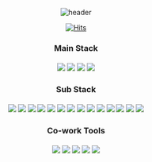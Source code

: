 <div align=center>

  ![header](https://capsule-render.vercel.app/api?type=waving&color=auto&height=300&section=header&text=Welcome%20👋&fontSize=90&animation=fadeIn)

  [![Hits](https://hits.seeyoufarm.com/api/count/incr/badge.svg?url=https%3A%2F%2Fgithub.com%2Fminsang96&count_bg=%2379C83D&title_bg=%23555555&icon=&icon_color=%23E7E7E7&title=hits&edge_flat=false)](https://hits.seeyoufarm.com)
  
</div>

<div align=center>
  <h3>Main Stack  
  <br/>
  <br/>  
  <img src="https://img.shields.io/badge/JAVA-007396?style=for-the-badge&logo=java&logoColor=white"> <img src="https://img.shields.io/badge/Spring Boot-6DB33F?style=for-the-badge&logo=SpringBoot&logoColor=white"> 
  <img src="https://img.shields.io/badge/mysql-4479A1?style=for-the-badge&logo=mysql&logoColor=white">
  <img src="https://img.shields.io/badge/Linux-FCC624?style=for-the-badge&logo=linux&logoColor=white">
  <br/>
</div>

<div align=center>
  <h3>Sub Stack
  <br/> 
  <br/> 
  <img src="https://img.shields.io/badge/HTML-E34F26?style=flat-square&logo=html5&logoColor=white"> <img src="https://img.shields.io/badge/CSS-1572B6?style=flat-square&logo=css3&logoColor=white">
  <img src="https://img.shields.io/badge/Javascript-F7DF1E?style=flat-square&logo=javascript&logoColor=black">
  <img src="https://img.shields.io/badge/Jquery-0769AD?style=flat-square&logo=jquery&logoColor=white&">
  <img src="https://img.shields.io/badge/React-61DAFB?style=flat-square&logo=react&logoColor=white">
  <img src="https://img.shields.io/badge/Vue.js-4FC08D?style=flat-square&logo=Vue.js&logoColor=white">
  <img src="https://img.shields.io/badge/Andriod-3DDC84?style=flat-square&logo=Android&logoColor=white">
  <img src="https://img.shields.io/badge/Apache Hadoop-66CCFF?style=flat-square&logo=ApacheHadoop&logoColor=white">
  <img src="https://img.shields.io/badge/Jenkins-D24939?style=flat-square&logo=Jenkins&logoColor=white">
  <img src="https://img.shields.io/badge/Docker-2496ED?style=flat-square&logo=Docker&logoColor=white">
  <img src="https://img.shields.io/badge/C-A8B9CC?style=flat-square&logo=C&logoColor=white">
  <img src="https://img.shields.io/badge/Python-3776AB?style=flat-square&logo=python&logoColor=white">
  <img src="https://img.shields.io/badge/Flask-000000?style=flat-square&logo=flask&logoColor=white">
  <img src="https://img.shields.io/badge/Firebase-FFCA28?style=flat-square&logo=firebase&logoColor=white">
</div>

<div align=center>
  <h3>Co-work Tools
  <br/>
  <br/> 
  <img src="https://img.shields.io/badge/Git-F05032?style=flat-square&logo=Git&logoColor=white"> <img src="https://img.shields.io/badge/Jira-0052CC?style=flat-square&logo=JiraSoftware&logoColor=white"> <img src="https://img.shields.io/badge/Notion-000000?style=flat-square&logo=Notion&logoColor=white">
  <img src="https://img.shields.io/badge/Figma-F24E1E?style=flat-square&logo=Figma&logoColor=white">
  <img src="https://img.shields.io/badge/Mattermost-0058CC?style=flat-square&logo=Mattermost&logoColor=white">
</div>
